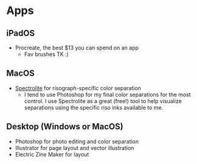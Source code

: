 # Apps

## iPadOS

- Procreate, the best $13 you can spend on an app
  - Fav brushes TK :)

## MacOS

- [Spectrolite](https://spectrolite.app/) for risograph-specific color separation
  - I tend to use Photoshop for my final color separations for the most control. I use Spectrolite as a great (free!) tool to help visualize separations using the specific riso inks available to me.

## Desktop (Windows or MacOS)

- Photoshop for photo editing and color separation
- Illustrator for page layout and vector illustration
- Electric Zine Maker for layout
